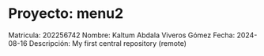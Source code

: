 # Proyecto: menu2
Matricula: 202256742
Nombre: Kaltum Abdala Viveros Gómez
Fecha: 2024-08-16
Descripción: My first central repository (remote)
